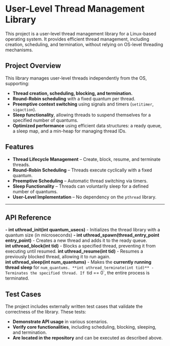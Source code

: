 # **User-Level Thread Management Library**
This project is a user-level thread management library for a Linux-based operating system. It provides efficient thread management, including creation, scheduling, and termination, without relying on OS-level threading mechanisms.

## **Project Overview**  
This library manages user-level threads independently from the OS, supporting:
- **Thread creation, scheduling, blocking, and termination.**
- **Round-Robin scheduling** with a fixed quantum per thread.
- **Preemptive context switching** using signals and timers (`setitimer`, `sigaction`).
- **Sleep functionality**, allowing threads to suspend themselves for a specified number of quantums.
- **Optimized performance** using efficient data structures: a ready queue, a sleep map, and a min-heap for managing thread IDs.

## **Features**
- **Thread Lifecycle Management** – Create, block, resume, and terminate threads.  
- **Round-Robin Scheduling** – Threads execute cyclically with a fixed quantum.  
- **Preemptive Scheduling** – Automatic thread switching via timers.  
- **Sleep Functionality** – Threads can voluntarily sleep for a defined number of quantums.  
- **User-Level Implementation** – No dependency on the `pthread` library.  
---

## **API Reference**
**- int uthread_init(int quantum_usecs)** - Initializes the thread library with a quantum size (in microseconds) 
**- int uthread_spawn(thread_entry_point entry_point)** - Creates a new thread and adds it to the ready queue.  
**int uthread_block(int tid)** - Blocks a specified thread, preventing it from executing until resumed. 
**int uthread_resume(int tid)** - Resumes a previously blocked thread, allowing it to run again.  
**int uthread_sleep(int num_quantums)** - Makes the **currently running thread sleep** for `num_quantums.
**int uthread_terminate(int tid)** - Terminates the specified thread. If `tid == 0`, the entire process is terminated.  

## **Test Cases**  
The project includes externally written test cases that validate the correctness of the library. These tests:
- **Demonstrate API usage** in various scenarios.
- **Verify core functionalities**, including scheduling, blocking, sleeping, and termination.
- **Are located in the repository** and can be executed as described above.
